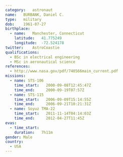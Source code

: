 ```yaml
---
category:	astronaut
name:	BURBANK, Daniel C.
type:	military
dob:	1961-07-27
birthplace:
  - name:	Manchester, Connecticut
    latitude:	41.775249
    longitude:	-72.524178
twitter:	AstroCoastie
qualifications:
  - BSc in electrical engineering
  - MSc in aeronautical science
references:
  - http://www.nasa.gov/pdf/740566main_current.pdf
missions:
  - name: STS-106
    time_start:   2000-09-08T12:45:47Z
    time_end:     2000-09-19T07:57Z
  - name: STS-115
    time_start:   2006-09-09T15:14:55Z
    time_end:     2006-09-21T10:21:31Z
  - name: Soyuz TMA-22
    time_start:   2011-11-14T04:14:03Z
    time_end:     2012-04-27T11:45Z
evas:
  - time_start: 
    duration:   7h11m
gender:	Male
country:
  - USA
---
```

